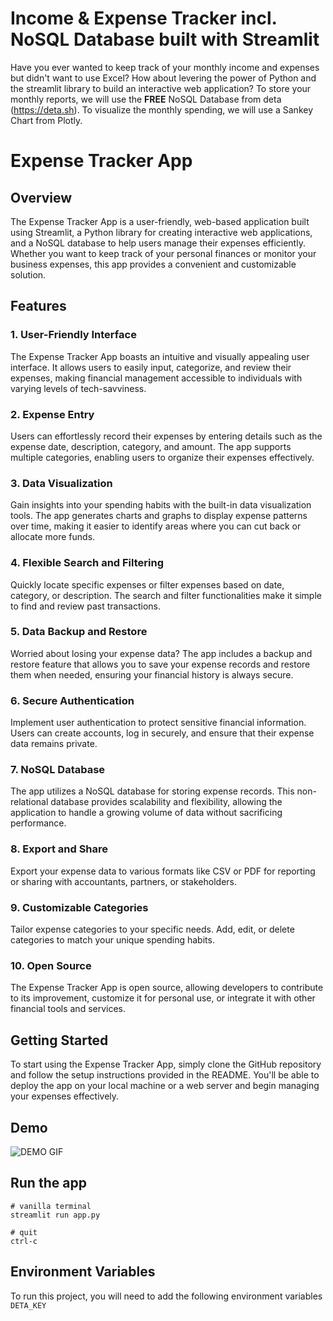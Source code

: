 
# Income & Expense Tracker incl. NoSQL Database built with Streamlit

Have you ever wanted to keep track of your monthly income and expenses but didn't want to use Excel? How about levering the power of Python and the streamlit library to build an interactive web application? To store your monthly reports, we will use the **FREE** NoSQL Database from deta (https://deta.sh).
To visualize the monthly spending, we will use a Sankey Chart from Plotly.


# Expense Tracker App

## Overview

The Expense Tracker App is a user-friendly, web-based application built using Streamlit, a Python library for creating interactive web applications, and a NoSQL database to help users manage their expenses efficiently. Whether you want to keep track of your personal finances or monitor your business expenses, this app provides a convenient and customizable solution.

## Features

### 1. User-Friendly Interface

The Expense Tracker App boasts an intuitive and visually appealing user interface. It allows users to easily input, categorize, and review their expenses, making financial management accessible to individuals with varying levels of tech-savviness.

### 2. Expense Entry

Users can effortlessly record their expenses by entering details such as the expense date, description, category, and amount. The app supports multiple categories, enabling users to organize their expenses effectively.

### 3. Data Visualization

Gain insights into your spending habits with the built-in data visualization tools. The app generates charts and graphs to display expense patterns over time, making it easier to identify areas where you can cut back or allocate more funds.

### 4. Flexible Search and Filtering

Quickly locate specific expenses or filter expenses based on date, category, or description. The search and filter functionalities make it simple to find and review past transactions.

### 5. Data Backup and Restore

Worried about losing your expense data? The app includes a backup and restore feature that allows you to save your expense records and restore them when needed, ensuring your financial history is always secure.

### 6. Secure Authentication

Implement user authentication to protect sensitive financial information. Users can create accounts, log in securely, and ensure that their expense data remains private.

### 7. NoSQL Database

The app utilizes a NoSQL database for storing expense records. This non-relational database provides scalability and flexibility, allowing the application to handle a growing volume of data without sacrificing performance.

### 8. Export and Share

Export your expense data to various formats like CSV or PDF for reporting or sharing with accountants, partners, or stakeholders.

### 9. Customizable Categories

Tailor expense categories to your specific needs. Add, edit, or delete categories to match your unique spending habits.

### 10. Open Source

The Expense Tracker App is open source, allowing developers to contribute to its improvement, customize it for personal use, or integrate it with other financial tools and services.

## Getting Started

To start using the Expense Tracker App, simply clone the GitHub repository and follow the setup instructions provided in the README. You'll be able to deploy the app on your local machine or a web server and begin managing your expenses effectively.


## Demo
![DEMO GIF](https://raw.githubusercontent.com/Sven-Bo/streamlit-income-expense-tracker/master/demo.gif)


## Run the app
```
# vanilla terminal
streamlit run app.py

# quit
ctrl-c
```

## Environment Variables
To run this project, you will need to add the following environment variables
`DETA_KEY`



